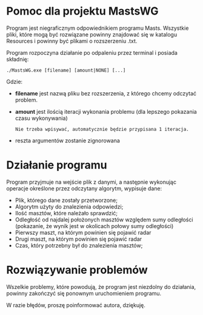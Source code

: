 # Pomoc dla projektu MastsWG

Program jest niegraficznym odpowiednikiem programu Masts. 
Wszystkie pliki, które mogą być rozwiązane powinny znajdować się w katalogu Resources i powinny być plikami o rozszerzeniu .txt. 

Program rozpoczyna działanie po odpaleniu przez terminal i posiada  składnię:

```
./MastsWG.exe [filename] [amount|NONE] [...]
```

Gdzie:
- **filename** jest nazwą pliku bez rozszerzenia, z którego chcemy odczytać problem.
- **amount** jest ilością iteracji wykonania problemu (dla lepszego pokazania czasu wykonywania)
  ```
  Nie trzeba wpisywać, automatycznie będzie przypisana 1 iteracja.
  
  ```
  
- reszta argumentów zostanie zignorowana

# Działanie programu

Program przyjmuje na wejście plik z danymi, a następnie wykonując operacje określone przez odczytany algorytm, wypisuje dane:
- Plik, którego dane zostały przetworzone;
- Algorytm użyty do znalezienia odpowiedzi;
- Ilość masztów, które należało sprawdzić;
- Odległość od najdalej położonych masztów względem sumy odległości (pokazanie, że wynik jest w okolicach połowy sumy odległości)
- Pierwszy maszt, na którym powinien się pojawić radar
- Drugi maszt, na którym powinien się pojawić radar
- Czas, który potrzebny był do znalezienia masztów;

# Rozwiązywanie problemów

Wszelkie problemy, które powodują, że program jest niezdolny do działania, powinny zakończyć się ponownym uruchomieniem programu.

W razie błędów, proszę poinformować autora, dziękuję.